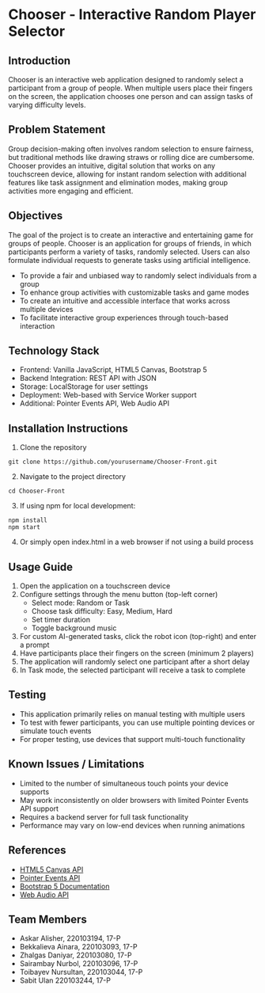 # Chooser - Interactive Random Player Selector

## Introduction
Chooser is an interactive web application designed to randomly select a participant from a group of people. When multiple users place their fingers on the screen, the application chooses one person and can assign tasks of varying difficulty levels.

## Problem Statement
Group decision-making often involves random selection to ensure fairness, but traditional methods like drawing straws or rolling dice are cumbersome. Chooser provides an intuitive, digital solution that works on any touchscreen device, allowing for instant random selection with additional features like task assignment and elimination modes, making group activities more engaging and efficient.

## Objectives
The goal of the project is to create an interactive and entertaining game for groups of people.
Chooser is an application for groups of friends, in which participants perform a variety of tasks, 
randomly selected. Users can also formulate individual requests to generate tasks using artificial intelligence.

- To provide a fair and unbiased way to randomly select individuals from a group
- To enhance group activities with customizable tasks and game modes
- To create an intuitive and accessible interface that works across multiple devices
- To facilitate interactive group experiences through touch-based interaction

## Technology Stack
- Frontend: Vanilla JavaScript, HTML5 Canvas, Bootstrap 5
- Backend Integration: REST API with JSON
- Storage: LocalStorage for user settings
- Deployment: Web-based with Service Worker support
- Additional: Pointer Events API, Web Audio API

## Installation Instructions
1. Clone the repository
```
git clone https://github.com/yourusername/Chooser-Front.git
```

2. Navigate to the project directory
```
cd Chooser-Front
```

3. If using npm for local development:
```
npm install
npm start
```
   
4. Or simply open index.html in a web browser if not using a build process

## Usage Guide
1. Open the application on a touchscreen device
2. Configure settings through the menu button (top-left corner)
   - Select mode: Random or Task
   - Choose task difficulty: Easy, Medium, Hard
   - Set timer duration
   - Toggle background music
3. For custom AI-generated tasks, click the robot icon (top-right) and enter a prompt
4. Have participants place their fingers on the screen (minimum 2 players)
5. The application will randomly select one participant after a short delay
6. In Task mode, the selected participant will receive a task to complete

## Testing
- This application primarily relies on manual testing with multiple users
- To test with fewer participants, you can use multiple pointing devices or simulate touch events
- For proper testing, use devices that support multi-touch functionality

## Known Issues / Limitations
- Limited to the number of simultaneous touch points your device supports
- May work inconsistently on older browsers with limited Pointer Events API support
- Requires a backend server for full task functionality
- Performance may vary on low-end devices when running animations

## References
- [HTML5 Canvas API](https://developer.mozilla.org/en-US/docs/Web/API/Canvas_API)
- [Pointer Events API](https://developer.mozilla.org/en-US/docs/Web/API/Pointer_events)
- [Bootstrap 5 Documentation](https://getbootstrap.com/docs/5.3/getting-started/introduction/)
- [Web Audio API](https://developer.mozilla.org/en-US/docs/Web/API/Web_Audio_API)

## Team Members
- Askar Alisher, 220103194, 17-P
- Bekkalieva Ainara, 220103093, 17-P
- Zhalgas Daniyar, 220103080, 17-P
- Sairambay Nurbol, 220103096, 17-P
- Toibayev Nursultan, 220103044, 17-P
- Sabit Ulan 220103244, 17-P